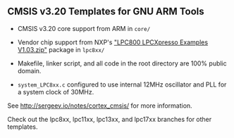 ## CMSIS v3.20 Templates for GNU ARM Tools

* CMSIS v3.20 core support from ARM in `core/`

* Vendor chip support from NXP's ["LPC800 LPCXpresso Examples V1.03.zip"](http://lpcware.com/content/nxpfile/lpcxpresso-sample-code-bundle-lpc8xx) package in `lpc8xx/`

* Makefile, linker script, and all code in the root directory are 100% public domain.

* `system_LPC8xx.c` configured to use internal 12MHz oscillator and PLL for a system clock of 30MHz.

See http://sergeev.io/notes/cortex_cmsis/ for more information.

Check out the lpc8xx, lpc11xx, lpc13xx, and lpc17xx branches for other templates.

